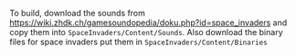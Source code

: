 To build, download the sounds from https://wiki.zhdk.ch/gamesoundopedia/doku.php?id=space_invaders and copy them into `SpaceInvaders/Content/Sounds`. Also download the binary files for space invaders put them in `SpaceInvaders/Content/Binaries`
